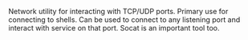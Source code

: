 Network utility for interacting with TCP/UDP ports.
Primary use for connecting to shells. Can be used to connect to any listening port and interact with service on that port.
Socat is an important tool too.